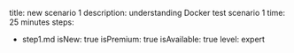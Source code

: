 title: new scenario 1
description: understanding Docker test scenario 1
time: 25 minutes
steps:
  - step1.md
isNew: true
isPremium: true
isAvailable: true
level: expert
